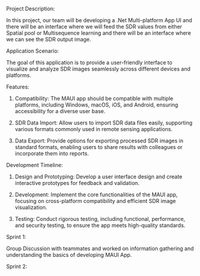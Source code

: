 Project Description:

In this project, our team will be developing a .Net Multi-platform App UI and there will be an interface where we will feed the SDR values from either Spatial pool or Multisequence learning and there will be an interface where we can see the SDR output image.

Application Scenario:

The goal of this application is to provide a user-friendly interface to visualize and analyze SDR images seamlessly across different devices and platforms.

Features:

1) Compatibility:
	The MAUI app should be compatible with multiple platforms, including Windows, macOS, iOS, and Android, ensuring accessibility for a diverse user base.

2) SDR Data Import:
	Allow users to import SDR data files easily, supporting various formats commonly used in remote sensing applications.

3) Data Export:
	Provide options for exporting processed SDR images in standard formats, enabling users to share results with colleagues or incorporate them into reports.


Development Timeline:

1) Design and Prototyping:
	Develop a user interface design and create interactive prototypes for feedback and validation.

2) Development:
	Implement the core functionalities of the MAUI app, focusing on cross-platform compatibility and efficient SDR image visualization.

3) Testing:
	Conduct rigorous testing, including functional, performance, and security testing, to ensure the app meets high-quality standards.

Sprint 1:

 Group Discussion with teammates and worked on information gathering and understanding the basics of developing MAUI App.

Sprint 2:

